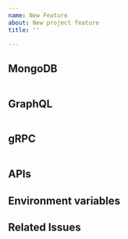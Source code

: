 ```yaml
---
name: New Feature
about: New project feature
title: ''

---
```


## MongoDB

<!--
Describe Database schema changes 
 -->

```javascript

```

## GraphQL

<!--
Describe graphQL schema changes 
 -->

```gql
```

## gRPC

<!--
Describe gRPC methods and message changes
 -->

```proto
```

## APIs

<!--
Describe the logic changes
 -->

## Environment variables

<!--
List the new/changed environment variables (using markdown list indent)
 -->

## Related Issues

<!--
URL of the related issues (using markdown list indent)
 -->
